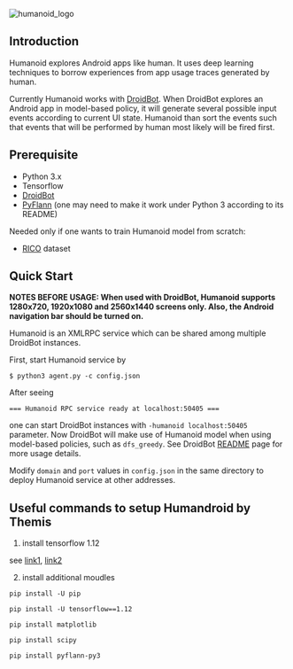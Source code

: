 ![humanoid_logo](res/humanoid_logo.png)

## Introduction
Humanoid explores Android apps like human. It uses deep learning techniques to borrow experiences from app usage traces generated by human.

Currently Humanoid works with [DroidBot](https://github.com/honeynet/droidbot). When DroidBot explores an Android app in model-based policy, it will generate several possible input events according to current UI state. Humanoid than sort the events such that events that will be performed by human most likely will be fired first.

## Prerequisite

- Python 3.x
- Tensorflow
- [DroidBot](https://github.com/honeynet/droidbot)
- [PyFlann](https://github.com/primetang/pyflann) (one may need to make it work under Python 3 according to its README)

Needed only if one wants to train Humanoid model from scratch:
- [RICO](http://interactionmining.org/rico) dataset

## Quick Start

**NOTES BEFORE USAGE: When used with DroidBot, Humanoid supports 1280x720, 1920x1080 and 2560x1440 screens only. Also, the Android navigation bar should be turned on.**

Humanoid is an XMLRPC service which can be shared among multiple DroidBot instances.

First, start Humanoid service by

    $ python3 agent.py -c config.json

After seeing

    === Humanoid RPC service ready at localhost:50405 ===

one can start DroidBot instances with `-humanoid localhost:50405` parameter. Now DroidBot will make use of Humanoid model when using model-based policies, such as `dfs_greedy`. See DroidBot [README](https://github.com/honeynet/droidbot) page for more usage details.

Modify `domain` and `port` values in `config.json` in the same directory to deploy Humanoid service at other addresses.


## Useful commands to setup Humandroid by Themis

1. install tensorflow 1.12

see [link1](https://www.liquidweb.com/kb/how-to-install-tensorflow-on-ubuntu-18-04/), [link2](https://linuxize.com/post/how-to-install-tensorflow-on-ubuntu-18-04/)

2. install additional moudles

```
pip install -U pip

pip install -U tensorflow==1.12

pip install matplotlib

pip install scipy

pip install pyflann-py3
```

